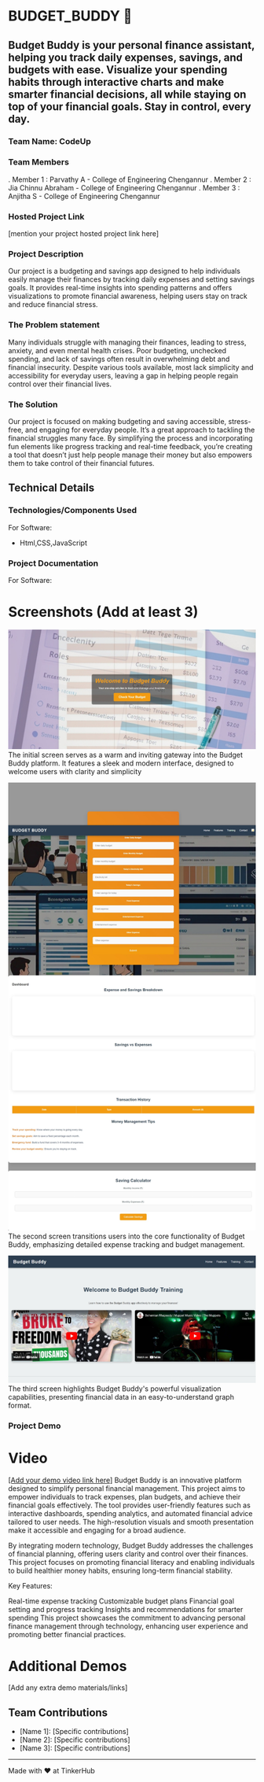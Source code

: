 # BUDGET_BUDDY 🎯


## Budget Buddy is your personal finance assistant, helping you track daily expenses, savings, and budgets with ease. Visualize your spending habits through interactive charts and make smarter financial decisions, all while staying on top of your financial goals. Stay in control, every day.
### Team Name: CodeUp


### Team Members
. Member 1 : Parvathy A - College of Engineering Chengannur 
. Member 2 : Jia Chinnu Abraham -  College of Engineering Chengannur 
. Member 3 : Anjitha S -  College of Engineering Chengannur
  

### Hosted Project Link
[mention your project hosted project link here]

### Project Description
Our project is a budgeting and savings app designed to help individuals easily manage their finances by tracking daily expenses and setting savings goals. It provides real-time insights into spending patterns and offers visualizations to promote financial awareness, helping users stay on track and reduce financial stress.

### The Problem statement
Many individuals struggle with managing their finances, leading to stress, anxiety, and even mental health crises. Poor budgeting, unchecked spending, and lack of savings often result in overwhelming debt and financial insecurity. Despite various tools available, most lack simplicity and accessibility for everyday users, leaving a gap in helping people regain control over their financial lives.

### The Solution
Our project is focused on making budgeting and saving accessible, stress-free, and engaging for everyday people. It’s a great approach to tackling the financial struggles many face. By simplifying the process and incorporating fun elements like progress tracking and real-time feedback, you’re creating a tool that doesn’t just help people manage their money but also empowers them to take control of their financial futures.

## Technical Details
### Technologies/Components Used
For Software:
- Html,CSS,JavaScript

### Project Documentation
For Software:

# Screenshots (Add at least 3)
![Screenshot1](landing_page.jpeg)
The initial screen serves as a warm and inviting gateway into the Budget Buddy platform. It features a sleek and modern interface, designed to welcome users with clarity and simplicity

![Screenshot2](/budget.jpeg)
The second screen transitions users into the core functionality of Budget Buddy, emphasizing detailed expense tracking and budget management. 

![Screenshot3](/Training.jpeg)
The third screen highlights Budget Buddy's powerful visualization capabilities, presenting financial data in an easy-to-understand graph format.


### Project Demo
# Video
[[Add your demo video link here]](https://drive.google.com/file/d/1H9t9QJs0CT35RVMxqAZudDF7mkINLSHS/view?usp=sharing)
Budget Buddy is an innovative platform designed to simplify personal financial management. This project aims to empower individuals to track expenses, plan budgets, and achieve their financial goals effectively. The tool provides user-friendly features such as interactive dashboards, spending analytics, and automated financial advice tailored to user needs. The high-resolution visuals and smooth presentation make it accessible and engaging for a broad audience.

By integrating modern technology, Budget Buddy addresses the challenges of financial planning, offering users clarity and control over their finances. This project focuses on promoting financial literacy and enabling individuals to build healthier money habits, ensuring long-term financial stability.

Key Features:

Real-time expense tracking
Customizable budget plans
Financial goal setting and progress tracking
Insights and recommendations for smarter spending
This project showcases the commitment to advancing personal finance management through technology, enhancing user experience and promoting better financial practices.

# Additional Demos
[Add any extra demo materials/links]

## Team Contributions
- [Name 1]: [Specific contributions]
- [Name 2]: [Specific contributions]
- [Name 3]: [Specific contributions]

---
Made with ❤️ at TinkerHub

